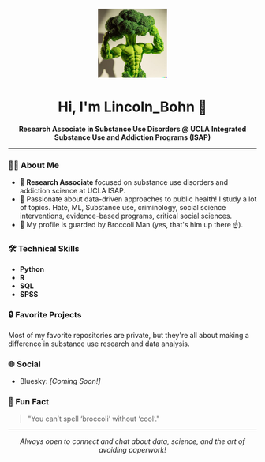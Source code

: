 <!-- Broccoli Man will watch over your profile! -->
<p align="center">
  <img src="https://github.com/lbohn12/Lincoln_Bohn/blob/main/90837175.jpg" width="140" alt="Broccoli Man - Lincoln_Bohn's Profile Pic"/>
</p>

<h1 align="center">Hi, I'm Lincoln_Bohn 👋</h1>

<p align="center">
  <b>Research Associate in Substance Use Disorders @ UCLA Integrated Substance Use and Addiction Programs (ISAP)</b>
</p>

---

### 🧑‍🔬 About Me

- 🏥 **Research Associate** focused on substance use disorders and addiction science at UCLA ISAP.
- 🧠 Passionate about data-driven approaches to public health! I study a lot of topics. Hate, ML, Substance use, criminology, social science interventions, evidence-based programs, critical social sciences. 
- 🥦 My profile is guarded by Broccoli Man (yes, that's him up there ☝️).

### 🛠️ Technical Skills

- **Python**
- **R**
- **SQL**
- **SPSS**

### 🔒 Favorite Projects

Most of my favorite repositories are private, but they're all about making a difference in substance use research and data analysis.

### 🌐 Social

- Bluesky: _[Coming Soon!]_

### 💬 Fun Fact

> "You can’t spell ‘broccoli’ without ‘cool’."

---

<p align="center">
  <i>Always open to connect and chat about data, science, and the art of avoiding paperwork!</i>
</p>
